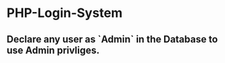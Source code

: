 # PHP-Login-System <br>
<h2> Declare any user as `Admin` in the Database to use Admin privliges.</h2>
